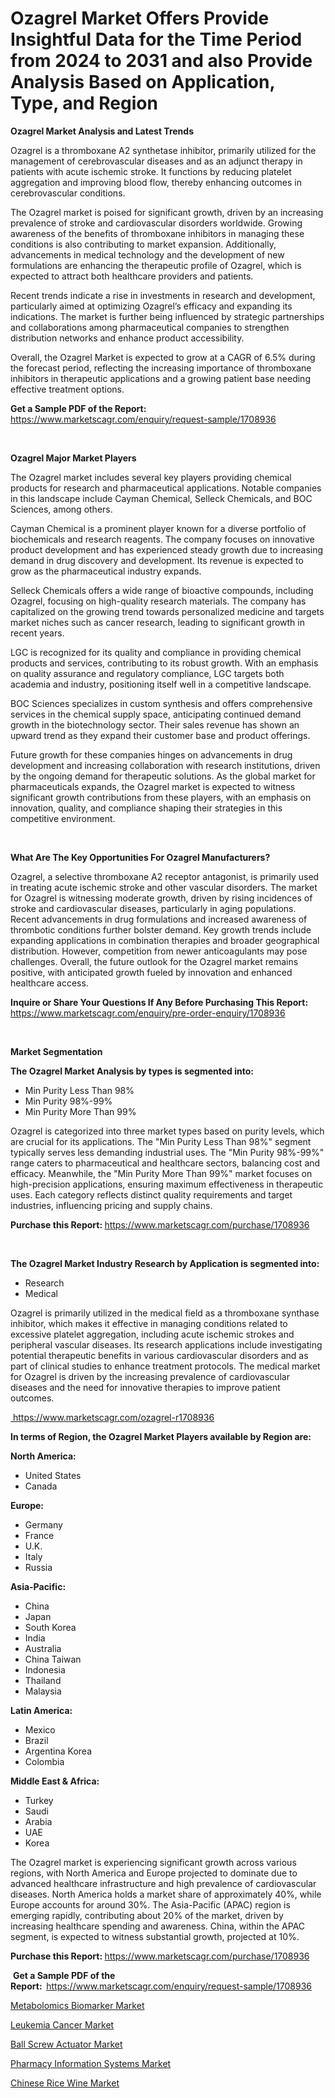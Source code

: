 <p><h1>Ozagrel Market Offers Provide Insightful Data for the Time Period from 2024 to 2031 and also Provide Analysis Based on Application, Type, and Region</h1></p><p><strong>Ozagrel Market Analysis and Latest Trends</strong></p>
<p><p>Ozagrel is a thromboxane A2 synthetase inhibitor, primarily utilized for the management of cerebrovascular diseases and as an adjunct therapy in patients with acute ischemic stroke. It functions by reducing platelet aggregation and improving blood flow, thereby enhancing outcomes in cerebrovascular conditions. </p><p>The Ozagrel market is poised for significant growth, driven by an increasing prevalence of stroke and cardiovascular disorders worldwide. Growing awareness of the benefits of thromboxane inhibitors in managing these conditions is also contributing to market expansion. Additionally, advancements in medical technology and the development of new formulations are enhancing the therapeutic profile of Ozagrel, which is expected to attract both healthcare providers and patients.</p><p>Recent trends indicate a rise in investments in research and development, particularly aimed at optimizing Ozagrel’s efficacy and expanding its indications. The market is further being influenced by strategic partnerships and collaborations among pharmaceutical companies to strengthen distribution networks and enhance product accessibility. </p><p>Overall, the Ozagrel Market is expected to grow at a CAGR of 6.5% during the forecast period, reflecting the increasing importance of thromboxane inhibitors in therapeutic applications and a growing patient base needing effective treatment options.</p></p>
<p><strong>Get a Sample PDF of the Report:&nbsp;</strong> <a href="https://www.marketscagr.com/enquiry/request-sample/1708936?utm_campaign=1557&utm_medium=2&utm_source=Github&utm_content=ia&utm_term=21102024&utm_id=ozagrel">https://www.marketscagr.com/enquiry/request-sample/1708936</a></p>
<p>&nbsp;</p>
<p><strong>Ozagrel Major Market Players</strong></p>
<p><p>The Ozagrel market includes several key players providing chemical products for research and pharmaceutical applications. Notable companies in this landscape include Cayman Chemical, Selleck Chemicals, and BOC Sciences, among others.</p><p>Cayman Chemical is a prominent player known for a diverse portfolio of biochemicals and research reagents. The company focuses on innovative product development and has experienced steady growth due to increasing demand in drug discovery and development. Its revenue is expected to grow as the pharmaceutical industry expands.</p><p>Selleck Chemicals offers a wide range of bioactive compounds, including Ozagrel, focusing on high-quality research materials. The company has capitalized on the growing trend towards personalized medicine and targets market niches such as cancer research, leading to significant growth in recent years.</p><p>LGC is recognized for its quality and compliance in providing chemical products and services, contributing to its robust growth. With an emphasis on quality assurance and regulatory compliance, LGC targets both academia and industry, positioning itself well in a competitive landscape.</p><p>BOC Sciences specializes in custom synthesis and offers comprehensive services in the chemical supply space, anticipating continued demand growth in the biotechnology sector. Their sales revenue has shown an upward trend as they expand their customer base and product offerings.</p><p>Future growth for these companies hinges on advancements in drug development and increasing collaboration with research institutions, driven by the ongoing demand for therapeutic solutions. As the global market for pharmaceuticals expands, the Ozagrel market is expected to witness significant growth contributions from these players, with an emphasis on innovation, quality, and compliance shaping their strategies in this competitive environment.</p></p>
<p>&nbsp;</p>
<p><strong>What Are The Key Opportunities For Ozagrel Manufacturers?</strong></p>
<p><p>Ozagrel, a selective thromboxane A2 receptor antagonist, is primarily used in treating acute ischemic stroke and other vascular disorders. The market for Ozagrel is witnessing moderate growth, driven by rising incidences of stroke and cardiovascular diseases, particularly in aging populations. Recent advancements in drug formulations and increased awareness of thrombotic conditions further bolster demand. Key growth trends include expanding applications in combination therapies and broader geographical distribution. However, competition from newer anticoagulants may pose challenges. Overall, the future outlook for the Ozagrel market remains positive, with anticipated growth fueled by innovation and enhanced healthcare access.</p></p>
<p><strong>Inquire or Share Your Questions If Any Before Purchasing This Report:</strong> <a href="https://www.marketscagr.com/enquiry/pre-order-enquiry/1708936?utm_campaign=1557&utm_medium=2&utm_source=Github&utm_content=ia&utm_term=21102024&utm_id=ozagrel">https://www.marketscagr.com/enquiry/pre-order-enquiry/1708936</a></p>
<p>&nbsp;</p>
<p><strong>Market Segmentation</strong></p>
<p><strong>The Ozagrel Market Analysis by types is segmented into:</strong></p>
<p><ul><li>Min Purity Less Than 98%</li><li>Min Purity 98%-99%</li><li>Min Purity More Than 99%</li></ul></p>
<p><p>Ozagrel is categorized into three market types based on purity levels, which are crucial for its applications. The "Min Purity Less Than 98%" segment typically serves less demanding industrial uses. The "Min Purity 98%-99%" range caters to pharmaceutical and healthcare sectors, balancing cost and efficacy. Meanwhile, the "Min Purity More Than 99%" market focuses on high-precision applications, ensuring maximum effectiveness in therapeutic uses. Each category reflects distinct quality requirements and target industries, influencing pricing and supply chains.</p></p>
<p><strong>Purchase this Report:&nbsp;</strong><a href="https://www.marketscagr.com/purchase/1708936?utm_campaign=1557&utm_medium=2&utm_source=Github&utm_content=ia&utm_term=21102024&utm_id=ozagrel">https://www.marketscagr.com/purchase/1708936</a></p>
<p>&nbsp;</p>
<p><strong>The Ozagrel Market Industry Research by Application is segmented into:</strong></p>
<p><ul><li>Research</li><li>Medical</li></ul></p>
<p><p>Ozagrel is primarily utilized in the medical field as a thromboxane synthase inhibitor, which makes it effective in managing conditions related to excessive platelet aggregation, including acute ischemic strokes and peripheral vascular diseases. Its research applications include investigating potential therapeutic benefits in various cardiovascular disorders and as part of clinical studies to enhance treatment protocols. The medical market for Ozagrel is driven by the increasing prevalence of cardiovascular diseases and the need for innovative therapies to improve patient outcomes.</p></p>
<p><a href="https://www.marketscagr.com/ozagrel-r1708936?utm_campaign=1557&utm_medium=2&utm_source=Github&utm_content=ia&utm_term=21102024&utm_id=ozagrel">&nbsp;https://www.marketscagr.com/ozagrel-r1708936</a></p>
<p><strong>In terms of Region, the Ozagrel Market Players available by Region are:</strong></p>
<p>
    <p> <strong> North America: </strong>
        <ul>
            <li>United States</li>
            <li>Canada</li>
        </ul>
        </p> 
    <p> <strong> Europe: </strong>
        <ul>
            <li>Germany</li>
            <li>France</li>
            <li>U.K.</li>
            <li>Italy</li>
            <li>Russia</li>
        </ul>
        </p> 
    <p> <strong> Asia-Pacific: </strong>
        <ul>
            <li>China</li>
            <li>Japan</li>
            <li>South Korea</li>
            <li>India</li>
            <li>Australia</li>
            <li>China Taiwan</li>
            <li>Indonesia</li>
            <li>Thailand</li>
            <li>Malaysia</li>
        </ul>
        </p> 
    <p> <strong> Latin America: </strong>
        <ul>
            <li>Mexico</li>
            <li>Brazil</li>
            <li>Argentina Korea</li>
            <li>Colombia</li>
        </ul>
        </p> 
    <p> <strong> Middle East & Africa: </strong>
        <ul>
            <li>Turkey</li>
            <li>Saudi</li>
            <li>Arabia</li>
            <li>UAE</li>
            <li>Korea</li>
        </ul>
    </p>
    </p>
<p><p>The Ozagrel market is experiencing significant growth across various regions, with North America and Europe projected to dominate due to advanced healthcare infrastructure and high prevalence of cardiovascular diseases. North America holds a market share of approximately 40%, while Europe accounts for around 30%. The Asia-Pacific (APAC) region is emerging rapidly, contributing about 20% of the market, driven by increasing healthcare spending and awareness. China, within the APAC segment, is expected to witness substantial growth, projected at 10%.</p></p>
<p><strong>Purchase this Report: </strong><a href="https://www.marketscagr.com/purchase/1708936?utm_campaign=1557&utm_medium=2&utm_source=Github&utm_content=ia&utm_term=21102024&utm_id=ozagrel">https://www.marketscagr.com/purchase/1708936</a></p>
<p>&nbsp;<strong>Get a Sample PDF of the Report:&nbsp;&nbsp;</strong><a href="https://www.marketscagr.com/enquiry/request-sample/1708936?utm_campaign=1557&utm_medium=2&utm_source=Github&utm_content=ia&utm_term=21102024&utm_id=ozagrel">https://www.marketscagr.com/enquiry/request-sample/1708936</a></p>
<p><strong></strong></p>
<p><p><a href="https://www.linkedin.com/pulse/metabolomics-biomarker-market-outlook-current-assessment-future-udjec?utm_campaign=1557&utm_medium=2&utm_source=Github&utm_content=ia&utm_term=21102024&utm_id=ozagrel">Metabolomics Biomarker Market</a></p><p><a href="https://www.linkedin.com/pulse/leukemia-cancer-market-segmentation-in-depth-analysis-acute-myeloid-bntsc?utm_campaign=1557&utm_medium=2&utm_source=Github&utm_content=ia&utm_term=21102024&utm_id=ozagrel">Leukemia Cancer Market</a></p><p><a href="https://issuu.com/reportprime-2/docs/ball-screw-actuator-market-size-203_62ce9d35ce0ebe?utm_campaign=1557&utm_medium=2&utm_source=Github&utm_content=ia&utm_term=21102024&utm_id=ozagrel">Ball Screw Actuator Market</a></p><p><a href="https://www.linkedin.com/pulse/pharmacy-information-systems-market-emerging-trends-future-prospects-h2toc?utm_campaign=1557&utm_medium=2&utm_source=Github&utm_content=ia&utm_term=21102024&utm_id=ozagrel">Pharmacy Information Systems Market</a></p><p><a href="https://www.linkedin.com/pulse/chinese-rice-wine-market-forecast-global-trends-analysis-from-rtblc?utm_campaign=1557&utm_medium=2&utm_source=Github&utm_content=ia&utm_term=21102024&utm_id=ozagrel">Chinese Rice Wine Market</a></p></p>